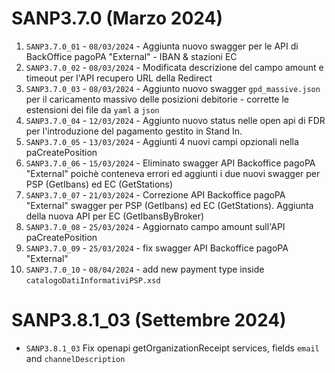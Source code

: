 # SANP3.7.0 (Marzo 2024)
1. `SANP3.7.0_01` - `08/03/2024` - Aggiunta nuovo swagger per le API di BackOffice pagoPA "External" - IBAN & stazioni EC
2. `SANP3.7.0_02` - `08/03/2024` - Modificata descrizione del campo amount e timeout per l'API recupero URL della Redirect
3. `SANP3.7.0_03` - `08/03/2024` - Aggiunto nuovo swagger `gpd_massive.json` per il caricamento massivo delle posizioni debitorie - corrette le estensioni dei file da `yaml` a `json`
4. `SANP3.7.0_04` - `12/03/2024` - Aggiunto nuovo status nelle open api di FDR per l'introduzione del pagamento gestito in Stand In.
5. `SANP3.7.0_05` - `13/03/2024` - Aggiunti 4 nuovi campi opzionali nella paCreatePosition
6. `SANP3.7.0_06` - `15/03/2024` - Eliminato swagger API Backoffice pagoPA "External" poichè conteneva errori ed aggiunti i due nuovi swagger per PSP (GetIbans) ed EC (GetStations)
7. `SANP3.7.0_07` - `21/03/2024` - Correzione API Backoffice pagoPA "External" swagger per PSP (GetIbans) ed EC (GetStations). Aggiunta della nuova API per EC (GetIbansByBroker)
8. `SANP3.7.0_08` - `25/03/2024` - Aggiornato campo amount sull'API paCreatePosition
9. `SANP3.7.0_09` - `25/03/2024` - fix swagger API Backoffice pagoPA "External"
10. `SANP3.7.0_10` - `08/04/2024` - add new payment type inside `catalogoDatiInformativiPSP.xsd`

# SANP3.8.1_03 (Settembre 2024)
- `SANP3.8.1_03` Fix openapi getOrganizationReceipt services, fields `email` and `channelDescription`

